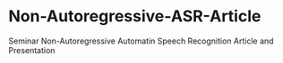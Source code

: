 # Non-Autoregressive-ASR-Article
Seminar Non-Autoregressive Automatin Speech Recognition Article and Presentation 
